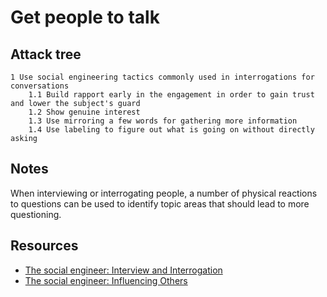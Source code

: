 # Get people to talk

## Attack tree

```text
1 Use social engineering tactics commonly used in interrogations for conversations
    1.1 Build rapport early in the engagement in order to gain trust and lower the subject's guard
    1.2 Show genuine interest
    1.3 Use mirroring a few words for gathering more information
    1.4 Use labeling to figure out what is going on without directly asking
```

## Notes

When interviewing or interrogating people, a number of physical reactions to questions can be
used to identify topic areas that should lead to more questioning.

## Resources

* [The social engineer: Interview and Interrogation](https://www.social-engineer.org/framework/psychological-principles/interview-interrogation/)
* [The social engineer: Influencing Others](https://www.social-engineer.org/framework/influencing-others/)